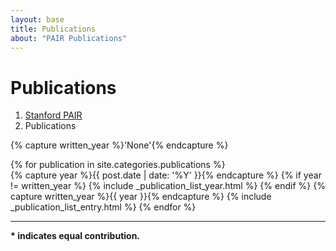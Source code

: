 ```yaml
---
layout: base
title: Publications
about: "PAIR Publications"
---
```

<!-- Page Content -->
<div class="container">

  <!-- Page Heading/Breadcrumbs -->
  <div class="row">
    <div class="col-lg-12">
      <h1 class="page-header">Publications</h1>
      <ol class="breadcrumb">
        <li><a href="/">Stanford PAIR</a></li>
        <li class="active">Publications</li>
      </ol>
    </div>
  </div>

  {% capture written_year %}'None'{% endcapture %}

  {% for publication in site.categories.publications %}  
    {% capture year %}{{ post.date | date: '%Y' }}{% endcapture %}
      {% if year != written_year %} 
        {% include _publication_list_year.html %}
      {% endif %}
      {% capture written_year %}{{ year }}{% endcapture %}
      {% include _publication_list_entry.html %}
  {% endfor %}

  <hr>

  <!-- Footer -->
  <footer>
    <div class="row">
      <strong>* indicates equal contribution.</strong>
      <div class="col-lg-12">
      </div>
    </div>
  </footer>

</div>
<!-- /.container -->
